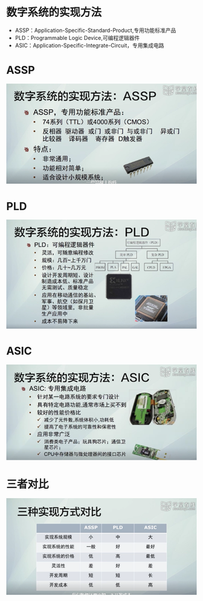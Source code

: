 # 数字系统的实现方法

- ASSP：Application-Specific-Standard-Product,专用功能标准产品
- PLD：Programmable Logic Device,可编程逻辑器件
- ASIC：Application-Specific-Integrate-Circuit，专用集成电路

# ASSP
![image](images/9BA3CE7D0F564EFEA642251538B8E1B5clipboard.png)
# PLD
![image](images/EFCF30B9853F485683EEA4E3A261BC13clipboard.png)
# ASIC
![image](images/89E4058B3234497FB88320F83CD4B5DDclipboard.png)

# 三者对比

![image](images/D2510EBB0B2949AA8CA0EFD7BE9BDEBBclipboard.png)